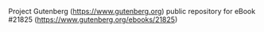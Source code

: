 Project Gutenberg (https://www.gutenberg.org) public repository for eBook #21825 (https://www.gutenberg.org/ebooks/21825)
